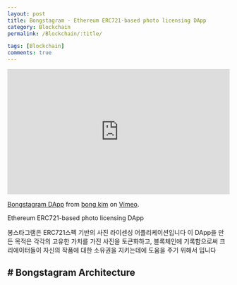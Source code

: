 ```yaml
---
layout: post
title: Bongstagram - Ethereum ERC721-based photo licensing DApp
category: Blockchain
permalink: /Blockchain/:title/

tags: [Blockchain]
comments: true
---
```


<div style="padding:56.25% 0 0 0;position:relative;"><iframe src="https://player.vimeo.com/video/277637707" style="position:absolute;top:0;left:0;width:100%;height:100%;" frameborder="0" webkitallowfullscreen mozallowfullscreen allowfullscreen></iframe></div><script src="https://player.vimeo.com/api/player.js"></script>
<p><a href="https://vimeo.com/277637707">Bongstagram DApp</a> from <a href="https://vimeo.com/user86764822">bong kim</a> on <a href="https://vimeo.com">Vimeo</a>.</p>
<p>Ethereum ERC721-based photo licensing DApp</p>

봉스타그램은 ERC721스펙 기반의 사진 라이센싱 어플리케이션입니다
이 DApp을 만든 목적은 각각의 고유한 가치를 가진 사진을 토큰화하고, 블록체인에 기록함으로써 
크리에이터들이 자신의 작품에 대한 소유권을 지키는데에 도움을 주기 위해서 입니다

## # Bongstagram Architecture

